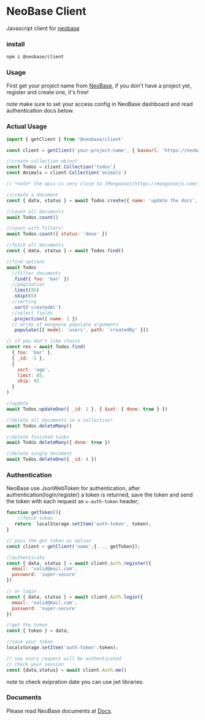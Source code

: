 # NeoBase Client

Javascript client for [neobase](https://neobase.ir)

### install

```bash
npm i @neobase/client
```

### Usage

First get your project name from [NeoBase](https://neobase.ir), if you don't have a project yet, register and create one, it's free!

_note_ make sure to set your access config in NeoBase dashboard and read authentication docs below.

### Actual Usage

```javascript
import { getClient } from '@neobase/client'

const client = getClient('your-project-name', { baseurl: 'https://neobase.darkube.app/api' })

//create collection object
const Todos = client.Collection('todos')
const Animals = client.Collection('animals')

// *note* the apis is very close to [Mongoose](https://mongoosejs.com/)

//create a document
const { data, status } = await Todos.create({ name: 'update the docs', done: false })

//count all documents
await Todos.count()

//count with filters!
await Todos.count({ status: 'done' })

//fetch all documents
const { data, status } = await Todos.find()

//find options
await Todos
  //filter documents
  .find({ foo: 'bar' })
  //pagination
  .limit(85)
  .skip(65)
  //sorting
  .sort('createdAt')
  //select fields
  .projection({ name: 1 })
  // array of mongoose populate arguments
  .populate([{ model: 'users', path: 'createdBy' }])

// if you don't like chains
const res = await Todos.find(
  { foo: 'bar' },
  { _id: -1 },
  {
    sort: 'age',
    limit: 85,
    skip: 65
  }
)

//update
await Todos.updateOne({ _id: 1 }, { $set: { done: true } })

//delete all documents in a collection!
await Todos.deleteMany()

//delete finished tasks
await Todos.deleteMany({ done: true })

//delete single document
await Todos.deleteOne({ _id: 4 })
```

### Authentication

NeoBase use JsonWebToken for authentication, after authentication(login/register) a token is returned, save the token and send the token with each request as `x-auth-token` header;

```javascript
function getToken(){
    //fetch token
   return  localStorage.setItem('auth-token', token);
}

// pass the get token as option
const client = getClient('name',{..., getToken});

//authenticate
const { data, status } = await client.Auth.register({
  email: 'valid@mail.com',
  password: 'super-secure'
})

// or login
const { data, status } = await client.Auth.login({
  email: 'valid@mail.com',
  password: 'super-secure'
})

//get the token
const { token } = data;

//save your token
localstorage.setItem('auth-token',token);

// now every request will be authenticated
// check your session
const {data,status} = await client.Auth.me()

```

_note_ to check exipration date you can use jwt libraries.

### Documents

Please read NeoBase documents at [Docs](https://neobase.ir/docs).

